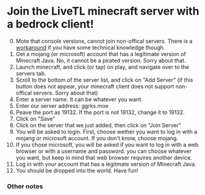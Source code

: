 # Join the LiveTL minecraft server with a bedrock client!

0. Mote that console versions, cannot join non-offical servers. There is a [workaround](https://github.com/valknight/MCBedrockDNSGuide) if you have some technical knowledge though.
1. Get a mojang (or microsoft) account that has a legitimate version of Minecraft Java. No, it cannot be a pirated version. Sorry about that. 
2. Launch minecraft, and click (or tap) on play, and navigate over to the servers tab. 
3. Scroll to the bottom of the server list, and click on "Add Server" (if this button does not appear, your minecraft client does not support non-offical servers. Sorry about that)
4. Enter a server name.  It can be whatever you want.
5. Enter our server address: ggrks.moe
6. Peave the port as 19132.  If the port is not 19132, change it to 19132.
7. Click on "Save"
8. Click on the server that we just added, then click on "Join Server"
9. You will be asked to login.  First, choose wether you want to log in with a mojang or microsoft account. If you don't know, choose mojang. 
10. If you chose microsoft, you will be asked if you want to log in with a web browser or with a username and password. you can choose whatever you want, but keep in mind that web browser requires another device.
11. Log in with your account that has a legitmate version of Minecraft Java.
12. You should be dropped into the world. Have fun!

### Other notes
